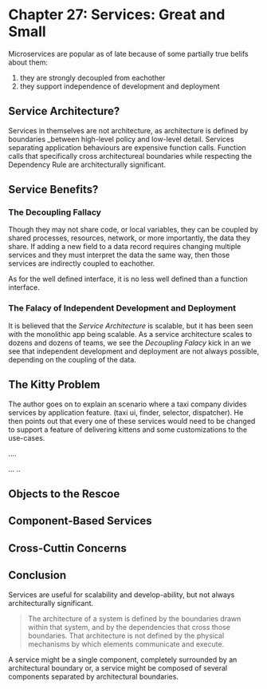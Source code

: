 # Chapter 27: Services: Great and Small

Microservices are popular as of late because of some partially true belifs about them:

1. they are strongly decoupled from eachother
2. they support independence of development and deployment

## Service Architecture?

Services in themselves are not architecture, as architecture is defined by boundaries \_between high-level policy and low-level detail. Services separating application behaviours are expensive function calls. Function calls that specifically cross architectureal boundaries while respecting the Dependency Rule are architecturally significant.

## Service Benefits?

### The Decoupling Fallacy

Though they may not share code, or local variables, they can be coupled by shared processes, resources, network, or more importantly, the data they share. If adding a new field to a data record requires changing multiple services and they must interpret the data the same way, then those services are indirectly coupled to eachother.

As for the well defined interface, it is no less well defined than a function interface.

### The Falacy of Independent Development and Deployment

It is believed that the _Service Architecture_ is scalable, but it has been seen with the monolithic app being scalable. As a service architecture scales to dozens and dozens of teams, we see the _Decoupling Falacy_ kick in an we see that independent development and deployment are not always possible, depending on the coupling of the data.

## The Kitty Problem

The author goes on to explain an scenario where a taxi company divides services by application feature. (taxi ui, finder, selector, dispatcher). He then points out that every one of these services would need to be changed to support a feature of delivering kittens and some customizations to the use-cases.

....

...
..

## Objects to the Rescoe

## Component-Based Services

## Cross-Cuttin Concerns

## Conclusion

Services are useful for scalability and develop-ability, but not always architecturally significant.

> The architecture of a system is defined by the boundaries drawn within that system, and by the dependencies that cross those boundaries. That architecture is not defined by the physical mechanisms by which elements communicate and execute.

A service might be a single component, completely surrounded by an architectural boundary or, a service might be composed of several components separated by architectural boundaries.

